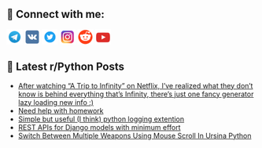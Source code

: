 ## 🔎 Connect with me:
[<img src="https://github.com/bullbesh/bullbesh/blob/main/images/Telegram.png" width="32" height="32" />](https://t.me/bullbesh)
[<img src="https://github.com/bullbesh/bullbesh/blob/main/images/VK.png" width="32" height="32" />](https://vk.com/bullbesh)
[<img src="https://github.com/bullbesh/bullbesh/blob/main/images/Twitter.png" width="32" height="32" />](https://twitter.com/bullbesh1)
[<img src="https://github.com/bullbesh/bullbesh/blob/main/images/Instagram.png" width="32" height="32" />](https://www.instagram.com/bullbesh)
[<img src="https://github.com/bullbesh/bullbesh/blob/main/images/Reddit.png" width="32" height="32" />](https://www.reddit.com/user/bullbesh)
[<img src="https://github.com/bullbesh/bullbesh/blob/main/images/YouTube.png" width="32" height="32" />](https://www.youtube.com/channel/UCtfjRs6uzgq5mfm8S06WTcg)

## 📕 Latest r/Python Posts
<!-- BLOG-POST-LIST:START -->
- [After watching “A Trip to Infinity” on Netflix, I’ve realized what they don’t know is behind everything that’s Infinity, there’s just one fancy generator lazy loading new info :&rpar;](https://www.reddit.com/r/Python/comments/xz4xoh/after_watching_a_trip_to_infinity_on_netflix_ive/)
- [Need help with homework](https://www.reddit.com/r/Python/comments/xz4q9o/need_help_with_homework/)
- [Simple but useful &lpar;I think&rpar; python logging extention](https://www.reddit.com/r/Python/comments/xz3iyw/simple_but_useful_i_think_python_logging_extention/)
- [REST APIs for Django models with minimum effort](https://www.reddit.com/r/Python/comments/xyzxyg/rest_apis_for_django_models_with_minimum_effort/)
- [Switch Between Multiple Weapons Using Mouse Scroll In Ursina Python](https://www.reddit.com/r/Python/comments/xyzqxa/switch_between_multiple_weapons_using_mouse/)
<!-- BLOG-POST-LIST:END -->

